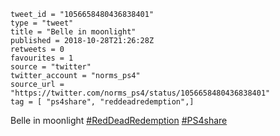 ```
tweet_id = "1056658480436838401"
type = "tweet"
title = "Belle in moonlight"
published = 2018-10-28T21:26:28Z
retweets = 0
favourites = 1
source = "twitter"
twitter_account = "norms_ps4"
source_url = "https://twitter.com/norms_ps4/status/1056658480436838401"
tag = [ "ps4share", "reddeadredemption",]
```

Belle in moonlight [#RedDeadRedemption](/tags/reddeadredemption/) [#PS4share](/tags/ps4share/)

<p class='image'><img src='http://mnf.m17s.net/2018/10/28/DqoBSU0WoAIGefy.jpg' alt=''></p>

